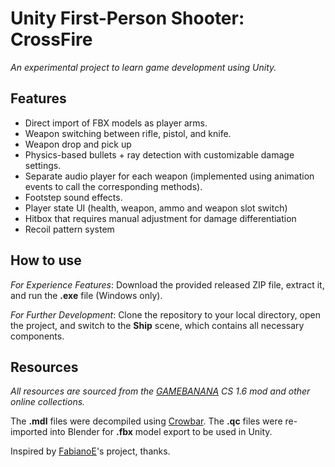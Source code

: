 # Unity First-Person Shooter: CrossFire

*An experimental project to learn game development using Unity.*

## Features

- Direct import of FBX models as player arms.
- Weapon switching between rifle, pistol, and knife.
- Weapon drop and pick up
- Physics-based bullets + ray detection with customizable damage settings.
- Separate audio player for each weapon (implemented using animation events to call the corresponding methods).
- Footstep sound effects.
- Player state UI (health, weapon, ammo and weapon slot switch)
- Hitbox that requires manual adjustment for damage differentiation
- Recoil pattern system

## How to use

*For Experience Features*: Download the provided released ZIP file, extract it, and run the __.exe__ file (Windows only).

*For Further Development*: Clone the repository to your local directory, open the project, and switch to the __Ship__ scene, which contains all necessary components.

## Resources

*All resources are sourced from the [GAMEBANANA](https://gamebanana.com/mods/459371) CS 1.6 mod and other online collections.*

The __.mdl__ files were decompiled using [Crowbar](https://valvedev.info/tools/crowbar/). The __.qc__ files were re-imported into Blender for __.fbx__ model export to be used in Unity.

Inspired by [FabianoE](https://github.com/FabianoE/CrossFire---UNITY)'s project, thanks.
